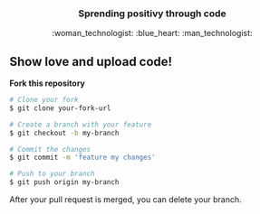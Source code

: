 <h3 align="center">Sprending positivy through code</h3>
<div id: "emoji" align= "center">
:woman_technologist: :blue_heart: :man_technologist: 
</div>


## Show love and upload code!
**Fork this repository**

```bash
# Clone your fork
$ git clone your-fork-url

# Create a branch with your feature 
$ git checkout -b my-branch

# Commit the changes
$ git commit -m 'feature my changes'

# Push to your branch
$ git push origin my-branch
```

After your pull request is merged, you can delete your branch.


